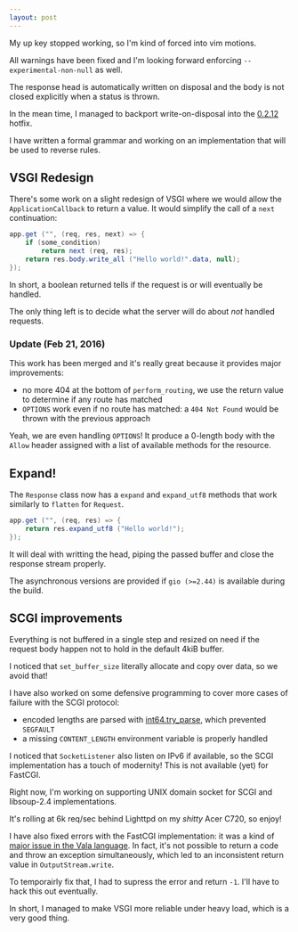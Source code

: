 ```yaml
---
layout: post
---
```


My <kbd>up</kbd> key stopped working, so I'm kind of forced into vim motions.

All warnings have been fixed and I'm looking forward enforcing
``--experimental-non-null`` as well.

The response head is automatically written on disposal and the body is not
closed explicitly when a status is thrown.

In the mean time, I managed to backport write-on-disposal into the
[0.2.12](https://github.com/valum-framework/valum/releases/tag/v0.2.12) hotfix.

I have written a formal grammar and working on an implementation that will be
used to reverse rules.

## VSGI Redesign

There's some work on a slight redesign of VSGI where we would allow the
`ApplicationCallback` to return a value. It would simplify the call of a `next`
continuation:

```csharp
app.get ("", (req, res, next) => {
    if (some_condition)
        return next (req, res);
    return res.body.write_all ("Hello world!".data, null);
});
```

In short, a boolean returned tells if the request is or will eventually be
handled.

The only thing left is to decide what the server will do about _not_ handled
requests.

### Update (Feb 21, 2016)

This work has been merged and it's really great because it provides major
improvements:

 - no more 404 at the bottom of `perform_routing`, we use the return value to
   determine if any route has matched
 - `OPTIONS` work even if no route has matched: a `404 Not Found` would be
   thrown with the previous approach

Yeah, we are even handling `OPTIONS`! It produce a 0-length body with the
`Allow` header assigned with a list of available methods for the resource.

## Expand!

The `Response` class now has a `expand` and `expand_utf8` methods that work
similarly to `flatten` for `Request`.

```csharp
app.get ("", (req, res) => {
    return res.expand_utf8 ("Hello world!");
});
```

It will deal with writting the head, piping the passed buffer and close the
response stream properly.

The asynchronous versions are provided if `gio (>=2.44)` is available during
the build.

## SCGI improvements

Everything is not buffered in a single step and resized on need if the request
body happen not to hold in the default 4kiB buffer.

I noticed that `set_buffer_size` literally allocate and copy over data, so we
avoid that!

I have also worked on some defensive programming to cover more cases of failure
with the SCGI protocol:

 - encoded lengths are parsed with [int64.try_parse](), which prevented `SEGFAULT`
 - a missing `CONTENT_LENGTH` environment variable is properly handled

I noticed that `SocketListener` also listen on IPv6 if available, so the SCGI
implementation has a touch of modernity! This is not available (yet) for
FastCGI.

Right now, I'm working on supporting UNIX domain socket for SCGI and
libsoup-2.4 implementations.

It's rolling at 6k req/sec behind Lighttpd on my _shitty_ Acer C720, so enjoy!

I have also fixed errors with the FastCGI implementation: it was a kind of
[major issue in the Vala language][bug #762377]. In fact, it's not possible to
return a code and throw an exception simultaneously, which led to an
inconsistent return value in `OutputStream.write`.

[bug #762377]: https://bugzilla.gnome.org/show_bug.cgi?id=762377

To temporairly fix that, I had to supress the error and return `-1`. I'll have
to hack this out eventually.

In short, I managed to make VSGI more reliable under heavy load, which is
a very good thing.

